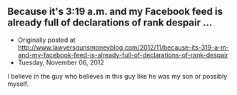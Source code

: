 ## Because it's 3:19 a.m. and my Facebook feed is already full of declarations of rank despair ...

 * Originally posted at http://www.lawyersgunsmoneyblog.com/2012/11/because-its-319-a-m-and-my-facebook-feed-is-already-full-of-declarations-of-rank-despair
 * Tuesday, November 06, 2012

I believe in the guy who believes in this guy like he was my son or possibly myself.